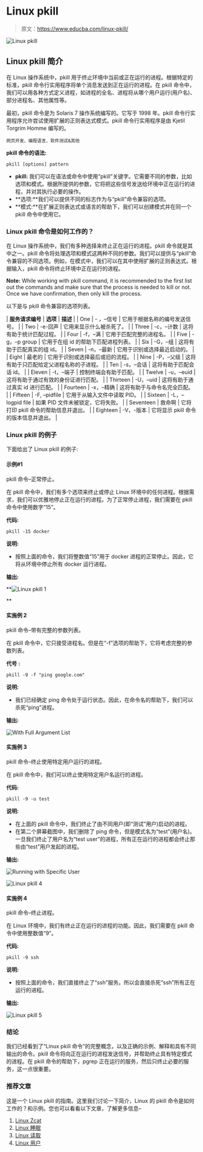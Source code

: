 # Linux pkill

> 原文：<https://www.educba.com/linux-pkill/>

![Linux pkill](img/33acbe65bfc0de1ad75dd7ce3cbf5963.png)



## Linux pkill 简介

在 Linux 操作系统中，pkill 用于终止环境中当前或正在运行的进程。根据特定的标准，pkill 命令行实用程序将单个消息发送到正在运行的进程。在 pkill 命令中，我们可以用各种方式定义进程，如进程的全名、进程将从哪个用户运行(用户名)、部分进程名、其他属性等。

最初，pkill 命令是为 Solaris 7 操作系统编写的。它写于 1998 年。pkill 命令行实用程序允许尝试使用扩展的正则表达式模式。pkill 命令行实用程序是由 Kjetil Torgrim Homme 编写的。

<small>网页开发、编程语言、软件测试&其他</small>

**pkill 命令的语法:**

`pkill [options] pattern`

*   **pkill:** 我们可以在语法或命令中使用“pkill”关键字。它需要不同的参数，比如选项和模式。根据所提供的参数，它将把这些信号发送给环境中正在运行的进程，并对其执行必要的操作。
*   **选项:**我们可以提供不同的标志作为与“pkill”命令兼容的选项。
*   **模式:**在扩展正则表达式或语言的帮助下，我们可以创建模式并在同一个 pkill 命令中使用它。

### Linux pkill 命令是如何工作的？

在 Linux 操作系统中，我们有多种选择来终止正在运行的进程。pkill 命令就是其中之一。pkill 命令将处理选项和模式这两种不同的参数。我们可以提供与“pkill”命令兼容的不同选项。例如，在模式中，我们可以在其中使用扩展的正则表达式。根据输入，pkill 命令将终止环境中正在运行的进程。

**Note:** While working with pkill command, it is recommended to the first list out the commands and make sure that the process is needed to kill or not. Once we have confirmation, then only kill the process.

以下是与 pkill 命令兼容的选项列表。

| **服务请求编号** | **选项** | **描述** |
| One | - <sig>，–信号</sig> | 它用于根据名称的编号发送信号。 |
| Two | -e-回声 | 它用来显示什么被杀死了。 |
| Three | -c，–计数 | 这将有助于统计匹配过程。 |
| Four | -f，–满 | 它用于匹配完整的进程名。 |
| Five | -g，–p group | 它用于在组 id 的帮助下匹配进程列表。 |
| Six | -G，–组 | 这将有助于匹配真实的组 id。 |
| Seven | -n，–最新 | 它用于识别或选择最近启动的。 |
| Eight | 最老的 | 它用于识别或选择最后或旧的流程。 |
| Nine | -P，–父级 | 这将有助于只匹配给定父进程名称的子进程。 |
| Ten | -s，–会话 | 这将有助于匹配会话 id。 |
| Eleven | -t，–端子 | 控制终端会有助于匹配。 |
| Twelve | -u，–euid | 这将有助于通过有效的身份证进行匹配。 |
| Thirteen | -U，–uid | 这将有助于通过真实 id 进行匹配。 |
| Fourteen | -x，–精确 | 这将有助于与命令名完全匹配。 |
| Fifteen | -F, –pidfile | 它用于从输入文件中读取 PID。 |
| Sixteen | -L，–logpid file | 如果 PID 文件未被锁定，它将失败。 |
| Seventeen | 救命啊 | 它将打印 pkill 命令的帮助信息并退出。 |
| Eighteen | -V，-版本 | 它将显示 pkill 命令的版本信息并退出。 |

### Linux pkill 的例子

下面给出了 Linux pkill 的例子:

#### 示例#1

pkill 命令–正常停止。

在 pkill 命令中，我们有多个选项来终止或停止 Linux 环境中的任何进程。根据需求，我们可以优雅地停止正在运行的进程。为了正常停止进程，我们需要在 pkill 命令中使用数字“15”。

**代码:**

`pkill -15 docker`

**说明:**

*   按照上面的命令，我们将整数值“15”用于 docker 进程的正常停止。因此，它将从环境中停止所有 docker 运行进程。

**输出:**

**![Linux pkill 1](img/4d1ed91907f580e650e49075fdcdf84e.png)

** 

#### 实施例 2

pkill 命令–带有完整的参数列表。

在 pkill 命令中，它只接受进程名。但是在“-f”选项的帮助下，它将考虑完整的参数列表。

**代号** **:**

`pkill -9 -f "ping google.com"`

**说明:**

*   我们已经确定 ping 命令处于运行状态。因此，在命令名的帮助下，我们可以杀死“ping”进程。

**输出:**

![With Full Argument List](img/2b58147cbef6474ae7802d513b93bfa3.png)



#### 实施例 3

pkill 命令–终止使用特定用户运行的进程。

在 pkill 命令中，我们可以终止使用特定用户名运行的进程。

**代码:**

`pkill -9 -u test`

**说明:**

*   在上面的 pkill 命令中，我们终止了由不同用户(即“测试”用户)启动的进程。
*   在第二个屏幕截图中，我们删除了 ping 命令，但是模式名为“test”(用户名)。一旦我们终止了用户名为“test user”的进程，所有正在运行的进程都会终止那些由“test”用户发起的进程。

**输出:**

![Running with Specific User](img/69c85401d31e4e7a595a4c7a9ce0cf93.png)



![Linux pkill 4](img/ab5d4962ae9c63ad57f4a4c816758b31.png)



#### 实施例 4

pkill 命令–终止进程。

在 Linux 环境中，我们有终止正在运行的进程的功能。因此，我们需要在 pkill 命令中使用整数值“9”。

**代码:**

`pkill -9 ssh`

**说明:**

*   按照上面的命令，我们直接终止了“ssh”服务。所以会直接杀死“ssh”所有正在运行的进程。

**输出:**

![Linux pkill 5](img/ba95211d506c3dc3b69b1650d9be5178.png)



### 结论

我们已经看到了“Linux pkill 命令”的完整概念，以及正确的示例、解释和具有不同输出的命令。pkill 命令将向正在运行的进程发送信号，并帮助终止具有特定模式的进程。在 pkill 命令的帮助下，pgrep 正在运行的服务，然后只终止必要的服务，这一点很重要。

### 推荐文章

这是一个 Linux pkill 的指南。这里我们讨论一下简介，Linux 的 pkill 命令是如何工作的？和示例。您也可以看看以下文章，了解更多信息–

1.  [Linux Zcat](https://www.educba.com/linux-zcat/)
2.  [Linux 睡眠](https://www.educba.com/linux-sleep/)
3.  [Linux 读取](https://www.educba.com/linux-read/)
4.  [Linux 用户](https://www.educba.com/linux-users/)





